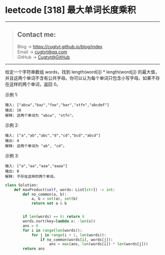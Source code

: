 # leetcode [318] 最大单词长度乘积

---
> ## Contact me:
> Blog -> <https://cugtyt.github.io/blog/index>  
> Email -> <cugtyt@qq.com>  
> GitHub -> [Cugtyt@GitHub](https://github.com/Cugtyt)

---

给定一个字符串数组 words，找到 length(word[i]) * length(word[j]) 的最大值，并且这两个单词不含有公共字母。你可以认为每个单词只包含小写字母。如果不存在这样的两个单词，返回 0。

示例 1:
```
输入: ["abcw","baz","foo","bar","xtfn","abcdef"]
输出: 16 
解释: 这两个单词为 "abcw", "xtfn"。
```

示例 2:
```
输入: ["a","ab","abc","d","cd","bcd","abcd"]
输出: 4 
解释: 这两个单词为 "ab", "cd"。
```

示例 3:
```
输入: ["a","aa","aaa","aaaa"]
输出: 0 
解释: 不存在这样的两个单词。
```

``` python
class Solution:
    def maxProduct(self, words: List[str]) -> int:
        def no_common(a, b):
            a, b = set(a), set(b)
            return not a & b


        if len(words) == 0: return 0
        words.sort(key=lambda x: -len(x))
        ans = 0
        for i in range(len(words)):
            for j in range(i + 1, len(words)):
                if no_common(words[i], words[j]):
                    ans = max(ans, len(words[i]) * len(words[j]))
        return ans
```